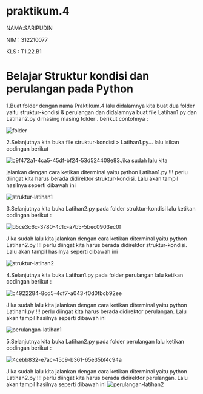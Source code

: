 # praktikum.4

NAMA:SARIPUDIN

NIM : 312210077

KLS : T1.22.B1

# Belajar Struktur kondisi dan perulangan pada Python
1.Buat folder dengan nama Praktikum.4 lalu didalamnya kita buat dua folder yaitu struktur-kondisi & perulangan dan didalamnya buat file Latihan1.py dan Latihan2.py dimasing masing folder . berikut contohnya :

![folder](https://user-images.githubusercontent.com/115473865/200123966-5d93ed2a-624c-4471-adc6-eaf4dafdf39f.png)

2.Selanjutnya kita buka file struktur-kondisi > Latihan1.py... lalu isikan codingan berikut

![c9f472a1-4ca5-45df-bf24-53d524408e83](https://user-images.githubusercontent.com/115473865/200124168-51256460-7dd4-4170-930b-64518ed4731a.jpg)Jika sudah lalu kita 

jalankan dengan cara ketikan diterminal yaitu python Latihan1.py !!! perlu diingat kita harus berada didirektor struktur-kondisi. Lalu akan tampil hasilnya seperti dibawah ini

![struktur-latihan1](https://user-images.githubusercontent.com/115473865/200124218-cf1f8346-85ff-4c2b-a276-4c7131ec0c4d.png)

3.Selanjutnya kita buka Latihan2.py pada folder struktur-kondisi lalu ketikan codingan berikut :

![d5ce3c6c-3780-4c1c-a7b5-5bec0903ec0f](https://user-images.githubusercontent.com/115473865/200124360-c46347c3-c9f5-474d-8942-70df8af81a5d.jpg)

Jika sudah lalu kita jalankan dengan cara ketikan diterminal yaitu python Latihan2.py !!! perlu diingat kita harus berada didirektor struktur-kondisi. Lalu akan tampil hasilnya seperti dibawah ini

![struktur-latihan2](https://user-images.githubusercontent.com/115473865/200124407-d1b8e25e-9317-46d3-bf3f-7116b671ba03.png)

4.Selanjutnya kita buka Latihan1.py pada folder perulangan lalu ketikan codingan berikut :

![c4922284-8cd5-4df7-a043-f0d0fbcb92ee](https://user-images.githubusercontent.com/115473865/200124594-e0e76aa4-4e25-4b08-81de-118b9c4e83e3.jpg)

Jika sudah lalu kita jalankan dengan cara ketikan diterminal yaitu python Latihan1.py !!! perlu diingat kita harus berada didirektor perulangan. Lalu akan tampil hasilnya seperti dibawah ini

![perulangan-latihan1](https://user-images.githubusercontent.com/115473865/200124668-dd0884ba-e6f7-4fbf-a5a6-47ff2b8dfe1e.png)

5.Selanjutnya kita buka Latihan2.py pada folder perulangan lalu ketikan codingan berikut :

![4cebb832-e7ac-45c9-b361-65e35bf4c94a](https://user-images.githubusercontent.com/115473865/200124777-7f4d152d-6e86-4449-ac82-dcf088214ca0.jpg)


 Jika sudah lalu kita jalankan dengan cara ketikan diterminal yaitu python Latihan2.py !!! perlu diingat kita harus berada didirektor perulangan. Lalu akan tampil hasilnya seperti dibawah ini
![perulangan-latihan2](https://user-images.githubusercontent.com/115473865/200124842-8ad1b6b9-9362-4138-bda5-2eaf4f99456e.png)
